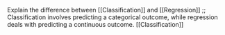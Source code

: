 Explain the difference between [[Classification]] and [[Regression]] ;; Classification involves predicting a categorical outcome, while regression deals with predicting a continuous outcome.
[[Classification]]